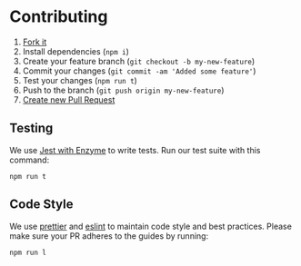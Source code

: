 # Contributing

1. [Fork it](https://help.github.com/articles/fork-a-repo/)
2. Install dependencies (`npm i`)
3. Create your feature branch (`git checkout -b my-new-feature`)
4. Commit your changes (`git commit -am 'Added some feature'`)
5. Test your changes (`npm run t`)
6. Push to the branch (`git push origin my-new-feature`)
7. [Create new Pull Request](https://help.github.com/articles/creating-a-pull-request/)

## Testing

We use [Jest with Enzyme](https://jestjs.io/docs/en/getting-started) to write tests. Run our test suite with this command:

```
npm run t
```

## Code Style

We use [prettier](https://www.npmjs.com/package/prettier) and [eslint](https://www.npmjs.com/package/eslint) to maintain code style and best practices. Please make sure your PR adheres to the guides by running:

```
npm run l
```
